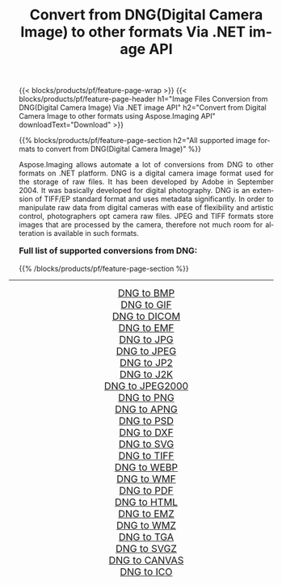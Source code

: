 ﻿---
title: Convert from DNG(Digital Camera Image) to other formats Via .NET image API 
weight: 3920
url: /net/conversion/from/dng/ 
lang: en
langdirlevel: 2
locales: zh-hans,ja,it,ru,de,es,fr,nl,id,lt,pl,pt,vi,tr,ko,zh-hant,ar,hi,th,sv,cs,uk,he
description: Using Aspose.Imaging for .NET you can easily convert from DNG(Digital Camera Image) to other formats
---

{{< blocks/products/pf/feature-page-wrap >}}
{{< blocks/products/pf/feature-page-header h1="Image Files Conversion from DNG(Digital Camera Image) Via .NET image API" h2="Convert from Digital Camera Image to other formats using Aspose.Imaging API" downloadText="Download" >}}


{{% blocks/products/pf/feature-page-section  h2="All supported image formats to convert from DNG(Digital Camera Image)" %}}
<p align=justify>Aspose.Imaging allows automate a lot of conversions from DNG to other formats on .NET platform. DNG is a digital camera image format used for the storage of raw files. It has been developed by Adobe in September 2004. It was basically developed for digital photography. DNG is an extension of TIFF/EP standard format and uses metadata significantly. In order to manipulate raw data from digital cameras with ease of flexibility and artistic control, photographers opt camera raw files. JPEG and TIFF formats store images that are processed by the camera, therefore not much room for alteration is available in such formats.</p>
<h3 style="margin-top:16px;">
Full list of supported conversions from DNG:
</h3>
{{% /blocks/products/pf/feature-page-section %}}
<div class="container-fluid productfamilypage bg-gray">
    <div class="convertypes bg-gray agp-content section">
        <div class="container">
		<hr style="margin-left:-20px;"/>
		<div class="row other-converters" style="gap: 10px;font-size: 19px;text-align:center;">
		    <div class='col-md-3 other-converter remove-lp remove-rp'><a href="/imaging/net/conversion/dng-to-bmp/" style="padding:15px;">DNG to BMP</a></div><div class='col-md-3 other-converter remove-lp remove-rp'><a href="/imaging/net/conversion/dng-to-gif/" style="padding:15px;">DNG to GIF</a></div><div class='col-md-3 other-converter remove-lp remove-rp'><a href="/imaging/net/conversion/dng-to-dicom/" style="padding:15px;">DNG to DICOM</a></div><div class='col-md-3 other-converter remove-lp remove-rp'><a href="/imaging/net/conversion/dng-to-emf/" style="padding:15px;">DNG to EMF</a></div><div class='col-md-3 other-converter remove-lp remove-rp'><a href="/imaging/net/conversion/dng-to-jpg/" style="padding:15px;">DNG to JPG</a></div><div class='col-md-3 other-converter remove-lp remove-rp'><a href="/imaging/net/conversion/dng-to-jpeg/" style="padding:15px;">DNG to JPEG</a></div><div class='col-md-3 other-converter remove-lp remove-rp'><a href="/imaging/net/conversion/dng-to-jp2/" style="padding:15px;">DNG to JP2</a></div><div class='col-md-3 other-converter remove-lp remove-rp'><a href="/imaging/net/conversion/dng-to-j2k/" style="padding:15px;">DNG to J2K</a></div><div class='col-md-3 other-converter remove-lp remove-rp'><a href="/imaging/net/conversion/dng-to-jpeg2000/" style="padding:15px;">DNG to JPEG2000</a></div><div class='col-md-3 other-converter remove-lp remove-rp'><a href="/imaging/net/conversion/dng-to-png/" style="padding:15px;">DNG to PNG</a></div><div class='col-md-3 other-converter remove-lp remove-rp'><a href="/imaging/net/conversion/dng-to-apng/" style="padding:15px;">DNG to APNG</a></div><div class='col-md-3 other-converter remove-lp remove-rp'><a href="/imaging/net/conversion/dng-to-psd/" style="padding:15px;">DNG to PSD</a></div><div class='col-md-3 other-converter remove-lp remove-rp'><a href="/imaging/net/conversion/dng-to-dxf/" style="padding:15px;">DNG to DXF</a></div><div class='col-md-3 other-converter remove-lp remove-rp'><a href="/imaging/net/conversion/dng-to-svg/" style="padding:15px;">DNG to SVG</a></div><div class='col-md-3 other-converter remove-lp remove-rp'><a href="/imaging/net/conversion/dng-to-tiff/" style="padding:15px;">DNG to TIFF</a></div><div class='col-md-3 other-converter remove-lp remove-rp'><a href="/imaging/net/conversion/dng-to-webp/" style="padding:15px;">DNG to WEBP</a></div><div class='col-md-3 other-converter remove-lp remove-rp'><a href="/imaging/net/conversion/dng-to-wmf/" style="padding:15px;">DNG to WMF</a></div><div class='col-md-3 other-converter remove-lp remove-rp'><a href="/imaging/net/conversion/dng-to-pdf/" style="padding:15px;">DNG to PDF</a></div><div class='col-md-3 other-converter remove-lp remove-rp'><a href="/imaging/net/conversion/dng-to-html/" style="padding:15px;">DNG to HTML</a></div><div class='col-md-3 other-converter remove-lp remove-rp'><a href="/imaging/net/conversion/dng-to-emz/" style="padding:15px;">DNG to EMZ</a></div><div class='col-md-3 other-converter remove-lp remove-rp'><a href="/imaging/net/conversion/dng-to-wmz/" style="padding:15px;">DNG to WMZ</a></div><div class='col-md-3 other-converter remove-lp remove-rp'><a href="/imaging/net/conversion/dng-to-tga/" style="padding:15px;">DNG to TGA</a></div><div class='col-md-3 other-converter remove-lp remove-rp'><a href="/imaging/net/conversion/dng-to-svgz/" style="padding:15px;">DNG to SVGZ</a></div><div class='col-md-3 other-converter remove-lp remove-rp'><a href="/imaging/net/conversion/dng-to-canvas/" style="padding:15px;">DNG to CANVAS</a></div><div class='col-md-3 other-converter remove-lp remove-rp'><a href="/imaging/net/conversion/dng-to-ico/" style="padding:15px;">DNG to ICO</a></div>
                </div>
        </div>
    </div>
</div>
<br/>

